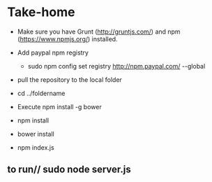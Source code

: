 # Take-home



- Make sure you have Grunt (http://gruntjs.com/) and npm (https://www.npmjs.org/) installed.
- Add paypal npm registry
	- sudo npm config set registry http://npm.paypal.com/ --global

- pull the repository to the local folder
- cd ../foldername
- Execute npm install -g bower
- npm install
- bower install
- npm index.js

to run//
sudo node server.js
-
